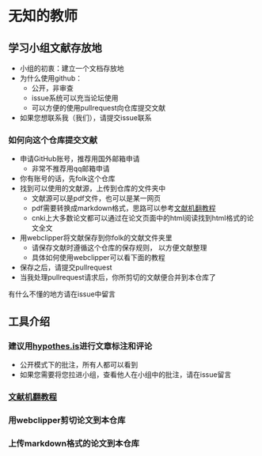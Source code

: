 # 无知的教师

## 学习小组文献存放地

- 小组的初衷：建立一个文档存放地
- 为什么使用github：
  - 公开，非审查
  - issue系统可以充当论坛使用
  - 可以方便的使用pullrequest向仓库提交文献
- 如果您想联系我（我们），请提交issue联系

### 如何向这个仓库提交文献

- 申请GitHub账号，推荐用国外邮箱申请
  - 非常不推荐用qq邮箱申请
- 你有账号的话，先folk这个仓库
- 找到可以使用的文献源，上传到仓库的文件夹中
  - 文献源可以是pdf文件，也可以是某一网页
  - pdf需要转换成markdown格式，思路可以参考[文献机翻教程](https://github.com/Ingnorant-May/Le-Ma-tre-ignorant/blob/main/%E5%B7%A5%E5%85%B7%E4%BB%8B%E7%BB%8D/%E5%A6%82%E4%BD%95%E6%9C%BA%E7%BF%BB%E6%96%87%E6%A1%A3.md)
  - cnki上大多数论文都可以通过在论文页面中的html阅读找到html格式的论文全文
- 用webclipper将文献保存到你folk的文献文件夹里
  - 请保存文献时遵循这个仓库的保存规则， 以方便文献整理
  - 具体如何使用webclipper可以看下面的教程
- 保存之后，请提交pullrequest
- 当我处理pullrequest请求后，你所剪切的文献便合并到本仓库了

有什么不懂的地方请在issue中留言


## 工具介绍

### 建议用[hypothes.is](https://hypothes.is/users/Le_Maitre_ignorant)进行文章标注和评论

- 公开模式下的批注，所有人都可以看到
- 如果您需要将您拉进小组，查看他人在小组中的批注，请在issue留言

### [文献机翻教程](https://github.com/Ingnorant-May/Le-Ma-tre-ignorant/blob/main/%E5%B7%A5%E5%85%B7%E4%BB%8B%E7%BB%8D/%E5%A6%82%E4%BD%95%E6%9C%BA%E7%BF%BB%E6%96%87%E6%A1%A3.md)

### 用webclipper剪切论文到本仓库

### 上传markdown格式的论文到本仓库
